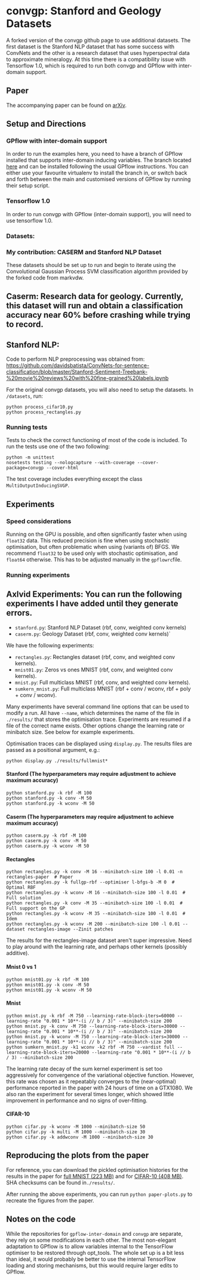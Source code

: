 # convgp:  Stanford and Geology Datasets
A forked version of the convgp github page to use additional datasets.  The first dataset is the Stanford NLP dataset that has some success with ConvNets and the other is a research dataset that uses hyperspectral data to approximate mineralogy.  At this time there is a compatibility issue with Tensorflow 1.0, which is required to run both convgp and GPflow with inter-domain support.

## Paper
The accompanying paper can be found on [arXiv](https://arxiv.org/abs/1709.01894).

## Setup and Directions
### GPflow with inter-domain support
In order to run the examples here, you need to have a branch of GPflow installed that supports inter-domain inducing
variables. The branch located [here](https://github.com/markvdw/GPflow-inter-domain) and can be installed following the
usual GPflow instructions. You can either use your favourite virtualenv to install the branch in, or switch back and
forth between the main and customised versions of GPflow by running their setup script. 
### Tensorflow 1.0
In order to run convgp with GPflow (inter-domain support), you will need to use tensorflow 1.0.

### Datasets: 

### My contribution:  CASERM and Stanford NLP Dataset

These datasets should be set up to run and begin to iterate using the Convolutional Gaussian Process SVM classification algorithm provided by the forked code from markvdw.

## Caserm:  Research data for geology.  Currently, this dataset will run and obtain a classification accuracy near 60% before crashing while trying to record.

## Stanford NLP:  

Code to perform NLP preprocessing was obtained from: https://github.com/davidsbatista/ConvNets-for-sentence-classification/blob/master/Stanford-Sentiment-Treebank-%20movie%20reviews%20with%20fine-grained%20labels.ipynb

For the original convgp datasets, you will also need to setup the datasets. In `/datasets`, run:
 ```
 python process_cifar10.py
 python process_rectangles.py
 ```

### Running tests
Tests to check the correct functioning of most of the code is included. To run the tests use one of the two following:
```
python -m unittest
nosetests testing --nologcapture --with-coverage --cover-package=convgp --cover-html
```
The test coverage includes everything except the class `MultiOutputInducingSVGP`.

## Experiments
### Speed considerations
Running on the GPU is possible, and often significantly faster when using `float32` data. This reduced precision is fine
when using stochastic optimisation, but often problematic when using (variants of) BFGS. We recommend `float32` to be
used only with stochastic optimisation, and `float64` otherwise. This has to be adjusted manually in the `gpflowrc`file.

### Running experiments
## Axlvid Experiments:  You can run the following experiments I have added until they generate errors.
- `stanford.py`:  Stanford NLP Dataset (rbf, conv, weighted conv kernels)
- `caserm.py`: Geology Dataset (rbf, conv, weighted conv kernels)`


We have the following experiments:
 - `rectangles.py`: Rectangles dataset (rbf, conv, and weighted conv kernels).
 - `mnist01.py`: Zeros vs ones MNIST (rbf, conv, and weighted conv kernels).
 - `mnist.py`: Full multiclass MNIST (rbf, conv, and weighted conv kernels).
 - `sumkern_mnist.py`: Full multiclass MNIST (rbf + conv / wconv, rbf + poly + conv / wconv).
 
Many experiments have several command line options that can be used to modify a run. All have `--name`, which determines
the name of the file in `./results/` that stores the optimisation trace. Experiments are resumed if a file of the
correct name exists. Other options change the learning rate or minibatch size. See below for example experiments.

Optimisation traces can be displayed using `display.py`. The results files are passed as a positional argument, e.g.:
```
python display.py ./results/fullmnist*
```
#### Stanford (The hyperparameters may require adjustment to achieve maximum accuracy)
```
python stanford.py -k rbf -M 100
python stanford.py -k conv -M 50
python stanford.py -k wconv -M 50
```
#### Caserm (The hyperparameters may require adjustment to achieve maximum accuracy)
```
python caserm.py -k rbf -M 100
python caserm.py -k conv -M 50
python caserm.py -k wconv -M 50
```
#### Rectangles
```
python rectangles.py -k conv -M 16 --minibatch-size 100 -l 0.01 -n rectangles-paper  # Paper
python rectangles.py -k fullgp-rbf --optimiser l-bfgs-b -M 0  # Optimal RBF
python rectangles.py -k wconv -M 16 --minibatch-size 100 -l 0.01  # Full solution
python rectangles.py -k conv -M 35 --minibatch-size 100 -l 0.01  # Full support on the GP
python rectangles.py -k wconv -M 35 --minibatch-size 100 -l 0.01  # Idem
python rectangles.py -k wconv -M 200 --minibatch-size 100 -l 0.01 --dataset rectangles-image --Zinit patches
```
The results for the rectangles-image dataset aren't super impressive. Need to play around with the learning rate, and
perhaps other kernels (possibly additive).

#### Mnist 0 vs 1
```
python mnist01.py -k rbf -M 100
python mnist01.py -k conv -M 50
python mnist01.py -k wconv -M 50
```

#### Mnist
```
python mnist.py -k rbf -M 750 --learning-rate-block-iters=60000 --learning-rate "0.001 * 10**-(i // b / 3)" --minibatch-size 200
python mnist.py -k conv -M 750 --learning-rate-block-iters=30000 --learning-rate "0.001 * 10**-(i // b / 3)" --minibatch-size 200
python mnist.py -k wconv -M 750 --learning-rate-block-iters=30000 --learning-rate "0.001 * 10**-(i // b / 3)" --minibatch-size 200
python sumkern_mnist.py -k1 wconv -k2 rbf -M 750 --vardist full --learning-rate-block-iters=20000 --learning-rate "0.001 * 10**-(i // b / 3) --minibatch-size 200
```
The learning rate decay of the sum kernel experiment is set too aggressively for convergence of the variational
objective function. However, this rate was chosen as it repeatably converges to the (near-optimal) performance reported
in the paper with 24 hours of time on a GTX1080. We also ran the experiment for several times longer, which showed
little improvement in performance and no signs of over-fitting.

#### CIFAR-10
```
python cifar.py -k wconv -M 1000 --minibatch-size 50
python cifar.py -k multi -M 1000 --minibatch-size 30
python cifar.py -k addwconv -M 1000 --minibatch-size 30
```


## Reproducing the plots from the paper
For reference, you can download the pickled optimisation histories for the results in the paper for
[full MNIST (223 MB)](http://mlg.eng.cam.ac.uk/mvdwilk/convgp/convgp-fullmnist-results.tar.gz) and for
[CIFAR-10 (408 MB)](http://mlg.eng.cam.ac.uk/mvdwilk/convgp/convgp-cifar10-results.tar.gz). SHA checksums can be found
in`./results/`.

After running the above experiments, you can run `python paper-plots.py` to recreate the figures from the paper.

## Notes on the code
While the repositories for `gpflow-inter-domain` and `convgp` are separate, they rely on some modifications in each
other. The most non-elegant adaptation to GPflow is to allow variables internal to the TensorFlow optimiser to be
restored through opt_tools. The whole set up is a bit less than ideal, it would probably be better to use the internal
TensorFlow loading and storing mechanisms, but this would require larger edits to GPflow.
